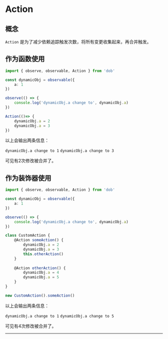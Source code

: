 # Action

## 概念

`Action` 是为了减少依赖追踪触发次数，将所有变更收集起来，再合并触发。

## 作为函数使用

```typescript
import { observe, observable, Action } from 'dob'

const dynamicObj = observable({
    a: 1
})

observe(() => {
    console.log('dynamicObj.a change to', dynamicObj.a)
})

Action(()=> {
	dynamicObj.a = 2
    dynamicObj.a = 3
})
```

以上会输出两条信息：

`dynamicObj.a change to 1`
`dynamicObj.a change to 3`

可见有2次修改被合并了。

## 作为装饰器使用

```typescript
import { observe, observable, Action } from 'dob'

const dynamicObj = observable({
    a: 1
})

observe(() => {
    console.log('dynamicObj.a change to', dynamicObj.a)
})

class CustomAction {
    @Action someAction() {
        dynamicObj.a = 2
        dynamicObj.a = 3
		this.otherAction()
	}
	
	@Action otherAction() {
		dynamicObj.a = 4
		dynamicObj.a = 5
	}
}

new CustomAction().someAction()
```

以上会输出两条信息：

`dynamicObj.a change to 1`
`dynamicObj.a change to 5`

可见有4次修改被合并了。

---